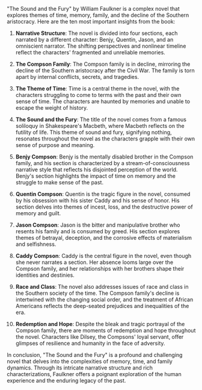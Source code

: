 "The Sound and the Fury" by William Faulkner is a complex novel that explores themes of time, memory, family, and the decline of the Southern aristocracy. Here are the ten most important insights from the book:

1. **Narrative Structure**: The novel is divided into four sections, each narrated by a different character: Benjy, Quentin, Jason, and an omniscient narrator. The shifting perspectives and nonlinear timeline reflect the characters' fragmented and unreliable memories.

2. **The Compson Family**: The Compson family is in decline, mirroring the decline of the Southern aristocracy after the Civil War. The family is torn apart by internal conflicts, secrets, and tragedies.

3. **The Theme of Time**: Time is a central theme in the novel, with the characters struggling to come to terms with the past and their own sense of time. The characters are haunted by memories and unable to escape the weight of history.

4. **The Sound and the Fury**: The title of the novel comes from a famous soliloquy in Shakespeare's Macbeth, where Macbeth reflects on the futility of life. This theme of sound and fury, signifying nothing, resonates throughout the novel as the characters grapple with their own sense of purpose and meaning.

5. **Benjy Compson**: Benjy is the mentally disabled brother in the Compson family, and his section is characterized by a stream-of-consciousness narrative style that reflects his disjointed perception of the world. Benjy's section highlights the impact of time on memory and the struggle to make sense of the past.

6. **Quentin Compson**: Quentin is the tragic figure in the novel, consumed by his obsession with his sister Caddy and his sense of honor. His section delves into themes of incest, loss, and the destructive power of memory and guilt.

7. **Jason Compson**: Jason is the bitter and manipulative brother who resents his family and is consumed by greed. His section explores themes of betrayal, deception, and the corrosive effects of materialism and selfishness.

8. **Caddy Compson**: Caddy is the central figure in the novel, even though she never narrates a section. Her absence looms large over the Compson family, and her relationships with her brothers shape their identities and destinies.

9. **Race and Class**: The novel also addresses issues of race and class in the Southern society of the time. The Compson family's decline is intertwined with the changing social order, and the treatment of African Americans reflects the deep-seated prejudices and inequalities of the era.

10. **Redemption and Hope**: Despite the bleak and tragic portrayal of the Compson family, there are moments of redemption and hope throughout the novel. Characters like Dilsey, the Compsons' loyal servant, offer glimpses of resilience and humanity in the face of adversity.

In conclusion, "The Sound and the Fury" is a profound and challenging novel that delves into the complexities of memory, time, and family dynamics. Through its intricate narrative structure and rich characterizations, Faulkner offers a poignant exploration of the human experience and the enduring legacy of the past.